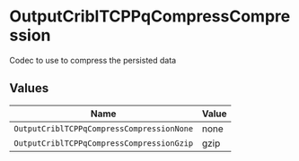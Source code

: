 # OutputCriblTCPPqCompressCompression

Codec to use to compress the persisted data


## Values

| Name                                      | Value                                     |
| ----------------------------------------- | ----------------------------------------- |
| `OutputCriblTCPPqCompressCompressionNone` | none                                      |
| `OutputCriblTCPPqCompressCompressionGzip` | gzip                                      |